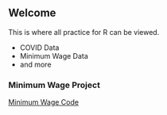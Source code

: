 ## Welcome

This is where all practice for R can be viewed.
- COVID Data
- Minimum Wage Data
- and more

### Minimum Wage Project

[Minimum Wage Code](https://github.com/raclan/R_Practice/blob/gh-pages/Minimum%20Wage.Rmd)
